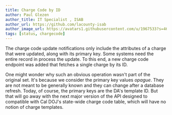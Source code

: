 ```yaml
---
title: Charge Code by ID
author: Paul Glezen
author_title: IT Specialist , ISAB
author_url: https://github.com/lacounty-isab
author_image_url: https://avatars1.githubusercontent.com/u/1967533?s=460&v=4
tags: [status, chargecode]
---
```


The charge code update notifications only include the attributes of
a charge that were updated, along with its primary key.  Some systems
need the entire record in process the update.  To this end, a new charge
code endpoint was added that fetches a single charge by its ID.

<!--truncate-->

One might wonder why such an obvious operation wasn't part of the original
set.  It's because we consider the primary key values *opague*.   They are
not meant to be generally known and they can change after a database refresh.
Today, of course, the primary keys are the DA's template ID.  But that will
go away with the next major version of the API designed to compatible with
Cal DOJ's state-wide charge code table, which will have no notion of
charge templates.
